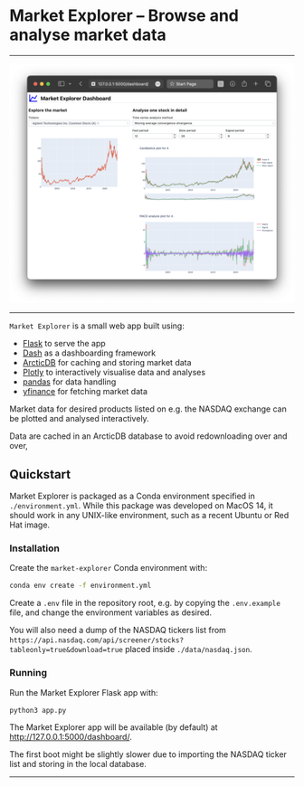 # Market Explorer &ndash; Browse and analyse market data

---

![Screenshot of the Market Explorer app in use](./docs/screenshot.png)

---

`Market Explorer` is a small web app built using:
- [Flask](https://flask.palletsprojects.com/en/3.0.x/) to serve the app
- [Dash](https://dash.plotly.com) as a dashboarding framework
- [ArcticDB](https://arcticdb.io) for caching and storing market data
- [Plotly](https://plotly.com/python/) to interactively visualise data and analyses
- [pandas](https://pandas.pydata.org) for data handling
- [yfinance](https://github.com/ranaroussi/yfinance) for fetching market data

Market data for desired products listed on e.g. the NASDAQ exchange can be plotted and analysed interactively.

Data are cached in an ArcticDB database to avoid redownloading over and over, 

## Quickstart

Market Explorer is packaged as a Conda environment specified in `./environment.yml`. While this package was developed on MacOS 14, it should work in any UNIX-like environment, such as a recent Ubuntu or Red Hat image.

### Installation

Create the `market-explorer` Conda environment with:
```sh
conda env create -f environment.yml
```

Create a `.env` file in the repository root, e.g. by copying the `.env.example` file, and change the environment variables as desired.

You will also need a dump of the NASDAQ tickers list from `https://api.nasdaq.com/api/screener/stocks?tableonly=true&download=true` placed inside `./data/nasdaq.json`.

### Running

Run the Market Explorer Flask app with:
```sh
python3 app.py
```

The Market Explorer app will be available (by default) at http://127.0.0.1:5000/dashboard/.

The first boot might be slightly slower due to importing the NASDAQ ticker list and storing in the local database.

---

